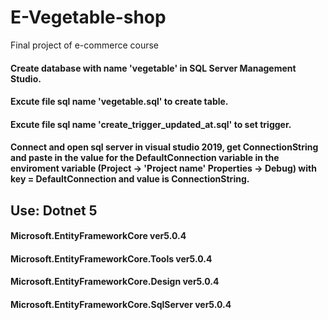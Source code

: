 # E-Vegetable-shop
Final project of e-commerce course

#### Create database with name 'vegetable' in SQL Server Management Studio.<br/>
#### Excute file sql name 'vegetable.sql' to create table.<br/>
#### Excute file sql name 'create_trigger_updated_at.sql' to set trigger.<br/>
#### Connect and open sql server in visual studio 2019, get ConnectionString and paste in the value for the DefaultConnection variable in the enviroment variable (Project -> 'Project name' Properties -> Debug) with key = DefaultConnection and value is ConnectionString.<br/>
## Use: Dotnet 5<br/>
#### Microsoft.EntityFrameworkCore ver5.0.4<br/>
#### Microsoft.EntityFrameworkCore.Tools ver5.0.4<br/>
#### Microsoft.EntityFrameworkCore.Design ver5.0.4<br/>
#### Microsoft.EntityFrameworkCore.SqlServer ver5.0.4
